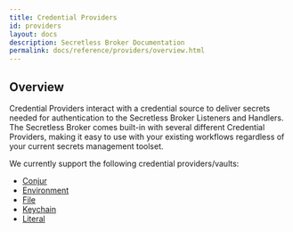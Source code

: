```yaml
---
title: Credential Providers
id: providers
layout: docs
description: Secretless Broker Documentation
permalink: docs/reference/providers/overview.html
--- 
```


## Overview

Credential Providers interact with a credential source to deliver secrets needed for authentication
to the Secretless Broker Listeners and Handlers. The Secretless Broker comes built-in with several different
Credential Providers, making it easy to use with your existing workflows regardless of your current
secrets management toolset.

We currently support the following credential providers/vaults:
- [Conjur](/docs/reference/providers/conjur.html)
- [Environment](/docs/reference/providers/env.html)
- [File](/docs/reference/providers/file.html)
- [Keychain](/docs/reference/providers/keychain.html)
- [Literal](/docs/reference/providers/literal.html)
